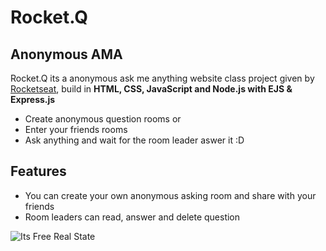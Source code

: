 # Rocket.Q

## Anonymous AMA

Rocket.Q its a anonymous ask me anything website class project given by [Rocketseat](https://nextlevelweek.com/pre-nlw), build in **HTML, CSS, JavaScript and Node.js with EJS & Express.js**

-  Create anonymous question rooms or
-  Enter your friends rooms
-  Ask anything and wait for the room leader aswer it :D

## Features

-  You can create your own anonymous asking room and share with your friends
-  Room leaders can read, answer and delete question

![Its Free Real State](https://i.redd.it/cmgul1yfizb71.gif)
